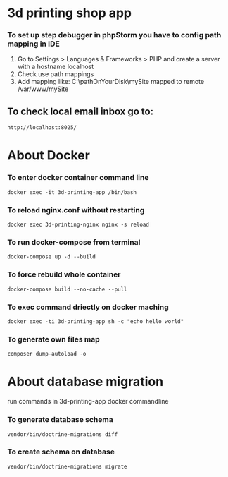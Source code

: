 # 3d printing shop app

### To set up step debugger in phpStorm you have to config path mapping in IDE
1. Go to Settings > Languages & Frameworks > PHP and create a server with a hostname localhost
2. Check use path mappings
3. Add mapping like: C:\pathOnYourDisk\mySite mapped to remote /var/www/mySite

## To check local email inbox go to:
```http://localhost:8025/```

# About Docker
### To enter docker container command line
```docker exec -it 3d-printing-app /bin/bash```
### To reload nginx.conf without restarting
```docker exec 3d-printing-nginx nginx -s reload```
### To run docker-compose from terminal
```docker-compose up -d --build```
### To force rebuild whole container
```docker-compose build --no-cache --pull```
### To exec command driectly on docker maching
```docker exec -ti 3d-printing-app sh -c "echo hello world"```

### To generate own files map
```composer dump-autoload -o```


# About database migration
run commands in 3d-printing-app docker commandline
### To generate database schema
```vendor/bin/doctrine-migrations diff```

### To create schema on database
```vendor/bin/doctrine-migrations migrate```